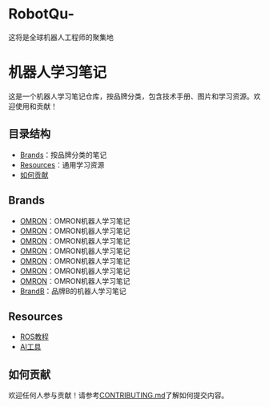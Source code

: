# RobotQu-
这将是全球机器人工程师的聚集地
# 机器人学习笔记

这是一个机器人学习笔记仓库，按品牌分类，包含技术手册、图片和学习资源。欢迎使用和贡献！

## 目录结构
- [Brands](robotbrands)：按品牌分类的笔记
- [Resources](#resources)：通用学习资源
- [如何贡献](#contributing)

## Brands
- [OMRON](robotbrands/omron)：OMRON机器人学习笔记
- [OMRON](robotbrands/omron)：OMRON机器人学习笔记
- [OMRON](robotbrands/omron)：OMRON机器人学习笔记
- [OMRON](robotbrands/omron)：OMRON机器人学习笔记
- [OMRON](robotbrands/omron)：OMRON机器人学习笔记
- [OMRON](robotbrands/omron)：OMRON机器人学习笔记
- [OMRON](robotbrands/omron)：OMRON机器人学习笔记
- [BrandB](Brands/BrandB)：品牌B的机器人学习笔记

## Resources
- [ROS教程](Resources/ROS-Tutorials)
- [AI工具](Resources/AI-Tools)

## 如何贡献
欢迎任何人参与贡献！请参考[CONTRIBUTING.md](CONTRIBUTING.md)了解如何提交内容。
